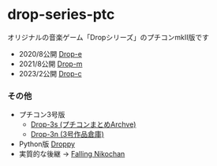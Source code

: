 # drop-series-ptc

オリジナルの音楽ゲーム「Dropシリーズ」のプチコンmkII版です

* 2020/8公開 [Drop-e](./Drop-e)
* 2021/8公開 [Drop-m](./Drop-m)
* 2023/2公開 [Drop-c](./Drop-c)

### その他
* プチコン3号版
  * [Drop-3s (プチコンまとめArchve)](https://petc.natrium144.org/petc3gou/Toukou/Drop-3s)
  * [Drop-3n (3号作品倉庫)](https://petitcom.mitsutan.dev/project?id=00010)
* Python版 [Droppy](https://github.com/na-trium-144/droppy)
* 実質的な後継 → [Falling Nikochan](https://github.com/na-trium-144/falling-nikochan)
